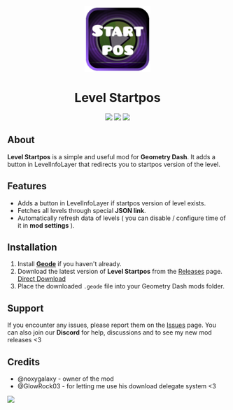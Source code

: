 <div align="center">
  <div>
    <img src="logo.png" width="150" alt="Level Startpos Logo"/>  
  </div>
  <h1>Level Startpos</h1>
  <img src="https://img.shields.io/github/downloads/noxygalaxy/level-startpos/total?style=for-the-badge"></img>  
  <a href="https://discord.gg/yvvJW2z9zB"><img src="https://dcbadge.limes.pink/api/server/yvvJW2z9zB"></img></a>  
  <img src="https://img.shields.io/github/created-at/noxygalaxy/level-startpos?style=for-the-badge"></img>  
</div>

## About  
**Level Startpos** is a simple and useful mod for **Geometry Dash**. It adds a button in LevelInfoLayer that redirects you to startpos version of the level.

## Features  
- Adds a button in LevelInfoLayer if startpos version of level exists. 
- Fetches all levels through special **JSON link**.
- Automatically refresh data of levels ( you can disable / configure time of it in **mod settings** ).

## Installation  
1. Install [**Geode**](https://geode-sdk.org) if you haven't already.  
2. Download the latest version of **Level Startpos** from the [Releases](https://github.com/noxygalaxy/level-startpos/releases) page.  [Direct Download](https://github.com/noxygalaxy/level-startpos/releases/latest/download/noxygalaxy.pause_countdown.geode)
3. Place the downloaded `.geode` file into your Geometry Dash mods folder.  

## Support  
If you encounter any issues, please report them on the [Issues](https://github.com/noxygalaxy/level-startpos/issues) page. You can also join our **Discord** for help, discussions and to see my new mod releases <3  

## Credits
- @noxygalaxy - owner of the mod
- @GlowRock03 - for letting me use his download delegate system <3

<a href="https://discord.gg/yvvJW2z9zB"><img src="https://dcbadge.limes.pink/api/server/yvvJW2z9zB"></img></a>  